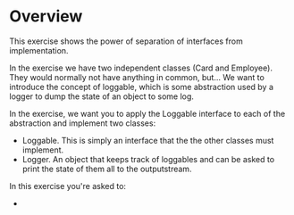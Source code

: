 Overview
=======

This exercise shows the power of separation of interfaces from implementation.

In the exercise we have two independent classes (Card and Employee).
They would normally not have anything in common, but...
We want to introduce the concept of loggable, which is some abstraction used by a logger to dump the state of an object to some log.


In the exercise, we want you to apply the Loggable interface to each of the abstraction and implement two classes:

* Loggable. This is simply an interface that the the other classes must implement.
* Logger. An object that keeps track of loggables and can be asked to print the state of them all to the outputstream.

In this exercise you're asked to:

* 
